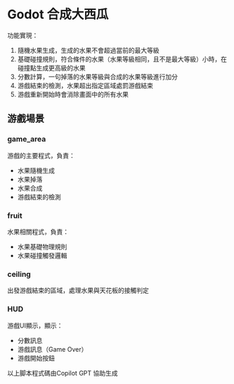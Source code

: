 # Godot 合成大西瓜

功能實現：  

1. 隨機水果生成，生成的水果不會超過當前的最大等級  
2. 基礎碰撞規則，符合條件的水果（水果等級相同，且不是最大等級）小時，在碰撞點生成更高級的水果
3. 分數計算，一句掉落的水果等級與合成的水果等級進行加分
4. 游戲結束的檢測，水果超出指定區域處罰游戲結束
5. 游戲重新開始時會消除畫面中的所有水果

## 游戲場景

### game_area

游戲的主要程式，負責：  

* 水果隨機生成
* 水果掉落
* 水果合成
* 游戲結束的檢測

### fruit

水果相關程式，負責：

* 水果基礎物理規則
* 水果碰撞觸發邏輯

### ceiling

出發游戲結束的區域，處理水果與天花板的接觸判定

### HUD

游戲UI顯示，顯示：

* 分數訊息
* 游戲訊息（Game Over）
* 游戲開始按鈕

以上脚本程式碼由Copilot GPT 協助生成  
